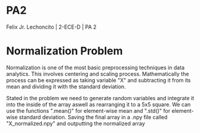 # PA2
Felix Jr. Lechoncito | 2-ECE-D | PA 2

# Normalization Problem
Normalization is one of the most basic preprocessing techniques in data analytics. This involves centering and scaling process. Mathematically the process can be expressed as taking variable "X" and subtracting it from its mean and dividing it with the standard deviation.

Stated in the problem we need to generate random variables and integrate it into the inside of the array aswell as rearranging it to a 5x5 square. We can use the functions ".mean()" for element-wise mean and ".std()" for element-wise standard deviation. Saving the final array in a .npy file called "X_normalized.npy" and outputting the normalized array

